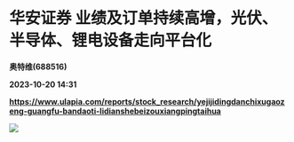 # 华安证券 业绩及订单持续高增，光伏、半导体、锂电设备走向平台化
**奥特维(688516)**

**2023-10-20 14:31**

**https://www.ulapia.com/reports/stock_research/yejijidingdanchixugaozeng-guangfu-bandaoti-lidianshebeizouxiangpingtaihua**

![](https://img.ulapia.com/thumbnails/stock_research/20231020/H3_AP202310201602133718_1.jpg)